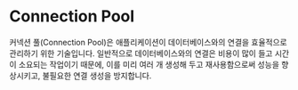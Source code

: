 # Connection Pool

커넥션 풀(Connection Pool)은 애플리케이션이 데이터베이스와의 연결을 효율적으로 관리하기 위한 기술입니다.
일반적으로 데이터베이스와의 연결은 비용이 많이 들고 시간이 소요되는 작업이기 때문에, 이를 미리 여러 개 생성해 두고 재사용함으로써 성능을 향상시키고, 불필요한 연결 생성을 방지합니다.
